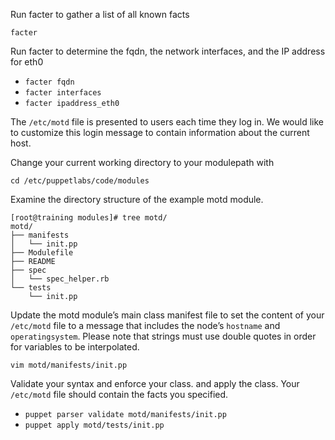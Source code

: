 Run facter to gather a list of all known facts

<code>facter</code>

Run facter to determine the fqdn, the network interfaces, and the IP address for eth0

* <code>facter fqdn</code>
* <code>facter interfaces</code>
* <code>facter ipaddress_eth0</code>

The <code>/etc/motd</code> file is presented to users each time they log in. We would like to customize this login message to contain information about the current host.

Change your current working directory to your modulepath with

<code>cd /etc/puppetlabs/code/modules</code>

Examine the directory structure of the example motd module.

<pre><code>[root@training modules]# tree motd/
motd/
├── manifests
│   └── init.pp
├── Modulefile
├── README
├── spec
│   └── spec_helper.rb
└── tests
    └── init.pp</code></pre>
Update the motd module’s main class manifest file to set the content of your <code>/etc/motd</code> file to a message that includes the node’s <code>hostname</code> and <code>operatingsystem</code>. Please note that strings must use double quotes in order for variables to be interpolated.

<code>vim motd/manifests/init.pp</code>

Validate your syntax and enforce your class. and apply the class. Your <code>/etc/motd</code> file should contain the facts you specified.

* <code>puppet parser validate motd/manifests/init.pp</code>
* <code>puppet apply motd/tests/init.pp</code>